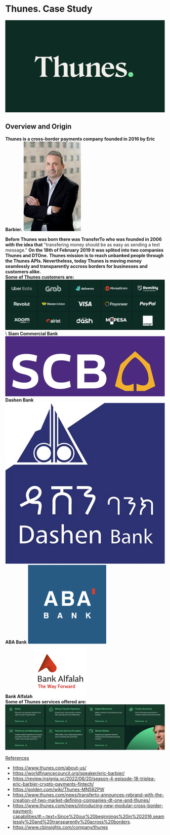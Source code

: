 # Thunes. Case Study
![Thunes](Thuneslogo.png)
## Overview and Origin
**Thunes is a cross-border payments company founded in 2016 by Eric Barbier.** 
![Eric Barbier photo](Eric_Barbier.png)

**Before Thunes was born there was TransferTo who was founded in 2006 with the idea that** "transfering money should be as easy as sending a text message." **On the 18th of February 2019 it was splited into two companies Thunes and DTOne.** 
   **Thunes mission is to reach unbanked people through the Thunes APIs. Nevertheless, today Thunes is moving money seamlessly and transparently accross borders for businesses and customers alike.** \
**Some of Thunes customers are:** \
![Thunes Customers](Thunes_Customers.png) \ 
**Siam Commercial Bank** ![Siam Commercial Bank](SCB.png)\
**Dashen Bank** ![Dashen Bank](Dashen_Bank.png)\
**ABA Bank** ![ABA Bank](ABA_Bank.png)\
**Bank Alfalah** ![Bank Alfalah](Bank_Alfalah.png)\
**Some of Thunes services offered are:** \
![Services Offered](services_offered.png)



[References]()
* https://www.thunes.com/about-us/
* https://worldfinancecouncil.org/speaker/eric-barbier/
* https://review.insignia.vc/2022/06/20/season-4-episode-18-triplea-eric-barbier-crypto-payments-fintech/
* https://golden.com/wiki/Thunes-MN59ZPW
* https://www.thunes.com/news/transferto-announces-rebrand-with-the-creation-of-two-market-defining-companies-dt-one-and-thunes/
* https://www.thunes.com/news/introducing-new-modular-cross-border-payment-capabilities/#:~:text=Since%20our%20beginnings%20in%202016,seamlessly%20and%20transparently%20across%20borders.
* https://www.cbinsights.com/company/thunes
